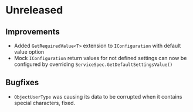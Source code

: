# Unreleased

## Improvements

- Added `GetRequiredValue<T>` extension to `IConfiguration` with default value
  option
- Mock `IConfiguration` return values for not defined settings can now be 
  configured by overriding `ServiceSpec.GetDefaultSettingsValue()`

## Bugfixes

- `ObjectUserType` was causing its data to be corrupted when it contains special
  characters, fixed.
